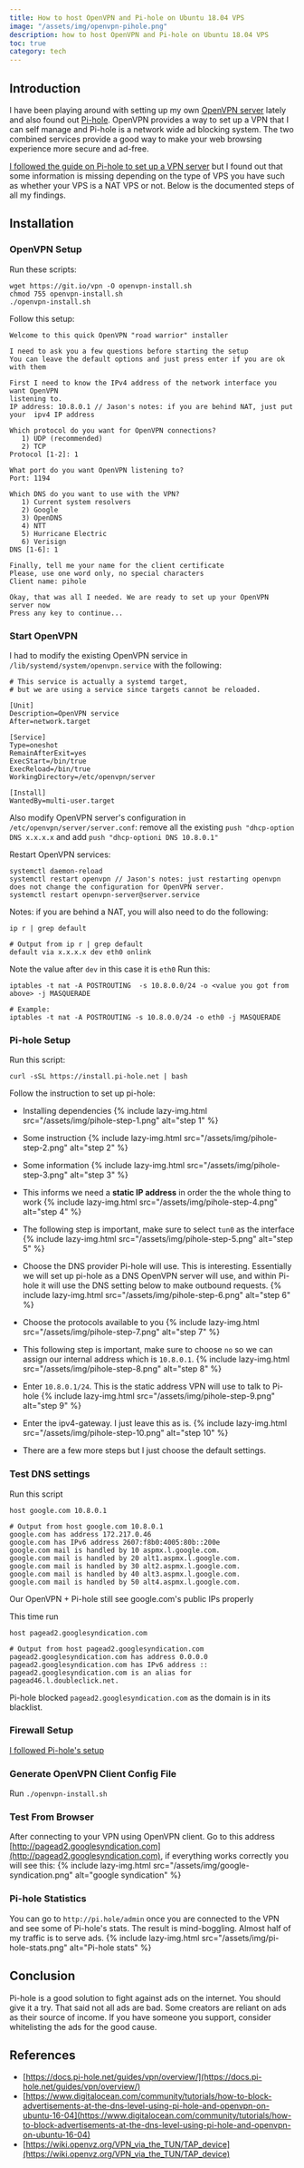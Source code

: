 ```yaml
---
title: How to host OpenVPN and Pi-hole on Ubuntu 18.04 VPS
image: "/assets/img/openvpn-pihole.png"
description: how to host OpenVPN and Pi-hole on Ubuntu 18.04 VPS
toc: true
category: tech
---
```


## Introduction
I have been playing around with setting up my own [OpenVPN server](https://openvpn.net) lately and also found out [Pi-hole](https://pi-hole.net).  OpenVPN provides a way to set up a VPN that I can self manage and Pi-hole is a network wide ad blocking system. The two combined services provide a good way to make your web browsing experience more secure and ad-free. 

[I followed the guide on Pi-hole to set up a VPN server](https://docs.pi-hole.net/guides/vpn/setup-openvpn-server/) but I found out that some information is missing depending on the type of VPS you have such as whether your VPS is a NAT VPS or not. Below is the documented steps of all my findings.

## Installation

### OpenVPN Setup
Run these scripts:
```shell
wget https://git.io/vpn -O openvpn-install.sh
chmod 755 openvpn-install.sh
./openvpn-install.sh
```

Follow this setup:
```shell
Welcome to this quick OpenVPN "road warrior" installer

I need to ask you a few questions before starting the setup
You can leave the default options and just press enter if you are ok with them

First I need to know the IPv4 address of the network interface you want OpenVPN
listening to.
IP address: 10.8.0.1 // Jason's notes: if you are behind NAT, just put your  ipv4 IP address

Which protocol do you want for OpenVPN connections?
   1) UDP (recommended)
   2) TCP
Protocol [1-2]: 1

What port do you want OpenVPN listening to?
Port: 1194

Which DNS do you want to use with the VPN?
   1) Current system resolvers
   2) Google
   3) OpenDNS
   4) NTT
   5) Hurricane Electric
   6) Verisign
DNS [1-6]: 1

Finally, tell me your name for the client certificate
Please, use one word only, no special characters
Client name: pihole

Okay, that was all I needed. We are ready to set up your OpenVPN server now
Press any key to continue...
```

### Start OpenVPN
I had to modify the existing OpenVPN service in `/lib/systemd/system/openvpn.service` with the following:

```shell
# This service is actually a systemd target,
# but we are using a service since targets cannot be reloaded.

[Unit]
Description=OpenVPN service
After=network.target

[Service]
Type=oneshot
RemainAfterExit=yes
ExecStart=/bin/true
ExecReload=/bin/true
WorkingDirectory=/etc/openvpn/server

[Install]
WantedBy=multi-user.target
```

Also modify OpenVPN server's configuration in `/etc/openvpn/server/server.conf`:
remove all the existing `push "dhcp-option DNS x.x.x.x` and add `push "dhcp-optioni DNS 10.8.0.1"`

Restart OpenVPN services:
```shell
systemctl daemon-reload
systemctl restart openvpn // Jason's notes: just restarting openvpn does not change the configuration for OpenVPN server.
systemctl restart openvpn-server@server.service
```

Notes: if you are behind a NAT, you will also need to do the following:
```shell
ip r | grep default

# Output from ip r | grep default
default via x.x.x.x dev eth0 onlink
```
Note the value after `dev` in this case it is `eth0`
Run  this:
```shell
iptables -t nat -A POSTROUTING  -s 10.8.0.0/24 -o <value you got from above> -j MASQUERADE

# Example:
iptables -t nat -A POSTROUTING -s 10.8.0.0/24 -o eth0 -j MASQUERADE
```

### Pi-hole Setup
Run this script:
```shell
curl -sSL https://install.pi-hole.net | bash
```

Follow the instruction to set up pi-hole:

* Installing dependencies
{% include lazy-img.html src="/assets/img/pihole-step-1.png" alt="step 1" %}

* Some instruction
{% include lazy-img.html src="/assets/img/pihole-step-2.png" alt="step 2" %}

* Some information
{% include lazy-img.html src="/assets/img/pihole-step-3.png" alt="step 3" %}

* This informs we need a **static IP address** in order the the whole thing to work
{% include lazy-img.html src="/assets/img/pihole-step-4.png" alt="step 4" %}

* The following step is important, make sure to select `tun0` as the interface
{% include lazy-img.html src="/assets/img/pihole-step-5.png" alt="step 5" %}

* Choose the DNS provider Pi-hole will use. This is interesting. Essentially we will set up pi-hole as a DNS OpenVPN server will use, and within Pi-hole it will use the DNS setting below to make outbound requests.
{% include lazy-img.html src="/assets/img/pihole-step-6.png" alt="step 6" %}

* Choose the protocols available to you
{% include lazy-img.html src="/assets/img/pihole-step-7.png" alt="step 7" %}

* This following step is important, make sure to choose `no` so we can assign our internal address which is `10.8.0.1`.
{% include lazy-img.html src="/assets/img/pihole-step-8.png" alt="step 8" %}

* Enter `10.8.0.1/24`. This is the static address VPN will use to talk to Pi-hole
{% include lazy-img.html src="/assets/img/pihole-step-9.png" alt="step 9" %}

* Enter the ipv4-gateway. I just leave this as is.
{% include lazy-img.html src="/assets/img/pihole-step-10.png" alt="step 10" %}

* There are a few more steps but I just choose the default settings.

### Test DNS settings
Run this script
```shell
host google.com 10.8.0.1

# Output from host google.com 10.8.0.1
google.com has address 172.217.0.46
google.com has IPv6 address 2607:f8b0:4005:80b::200e
google.com mail is handled by 10 aspmx.l.google.com.
google.com mail is handled by 20 alt1.aspmx.l.google.com.
google.com mail is handled by 30 alt2.aspmx.l.google.com.
google.com mail is handled by 40 alt3.aspmx.l.google.com.
google.com mail is handled by 50 alt4.aspmx.l.google.com.
```
Our OpenVPN + Pi-hole still see google.com's public IPs properly

This time run
```shell
host pagead2.googlesyndication.com

# Output from host pagead2.googlesyndication.com
pagead2.googlesyndication.com has address 0.0.0.0
pagead2.googlesyndication.com has IPv6 address ::
pagead2.googlesyndication.com is an alias for pagead46.l.doubleclick.net.
```
Pi-hole blocked `pagead2.googlesyndication.com` as the domain is in its blacklist.

### Firewall Setup
[I followed Pi-hole's setup](https://docs.pi-hole.net/guides/vpn/firewall/)

### Generate OpenVPN Client Config File
Run `./openvpn-install.sh`

### Test From Browser
After connecting to your VPN using OpenVPN client. Go to this address [http://pagead2.googlesyndication.com](http://pagead2.googlesyndication.com), if everything works correctly you will see this:
{% include lazy-img.html src="/assets/img/google-syndication.png" alt="google syndication" %}

### Pi-hole Statistics
You can go to `http://pi.hole/admin` once you are connected to the VPN and see some of Pi-hole's stats. The result is mind-boggling. Almost half of my traffic is to serve ads.
{% include lazy-img.html src="/assets/img/pi-hole-stats.png" alt="Pi-hole stats" %}

## Conclusion
Pi-hole is a good solution to fight against ads on the internet. You should give it a try. That said not all ads are bad. Some creators are reliant on ads as their source of income. If you have someone you support, consider whitelisting the ads for the good cause.

## References
* [https://docs.pi-hole.net/guides/vpn/overview/](https://docs.pi-hole.net/guides/vpn/overview/)
* [https://www.digitalocean.com/community/tutorials/how-to-block-advertisements-at-the-dns-level-using-pi-hole-and-openvpn-on-ubuntu-16-04](https://www.digitalocean.com/community/tutorials/how-to-block-advertisements-at-the-dns-level-using-pi-hole-and-openvpn-on-ubuntu-16-04)
* [https://wiki.openvz.org/VPN_via_the_TUN/TAP_device](https://wiki.openvz.org/VPN_via_the_TUN/TAP_device)